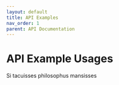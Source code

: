 ```yaml
---
layout: default
title: API Examples
nav_order: 1
parent: API Documentation
---
```

# API Example Usages
Si tacuisses philosophus mansisses
